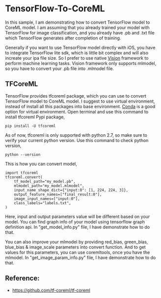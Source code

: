 # TensorFlow-To-CoreML
In this sample, I am demonstrating how to convert TensorFlow model to CoreML model.
I am assuming that you already trained your model with TensorFlow for image classification, and you already have .pb and .txt file which TensorFlow generates after completion of training.

Generally if you want to use TensorFlow model directly with iOS, you have to integrate TensorFlow lite sdk, which is little bit complex and will also increate your ipa file size. So I prefer to use native [Vision](https://developer.apple.com/documentation/vision) framework to perform machine learning tasks. Vision framework only supports mlmodel, so you have to convert your .pb file into .mlmodel file.

TFCoreML
-
TensorFlow provides tfcoreml package, which you can use to convert TensorFlow model to CoreML model. 
I suggest to use virtual environment, instead of install all this packages into base environment. [Conda](https://uoa-eresearch.github.io/eresearch-cookbook/recipe/2014/11/20/conda/) is a good option for virtual environment.
Open terminal and use this command to install tfcoreml Pypi package,
```
pip install -U tfcoreml
```
As of now, tfcoreml is only supported with python 2.7, so make sure to verify your current python version.
Use this command to check python version,
```
python --version
```

This is how you can convert model,
```
import tfcoreml
tfcoreml.convert(
    tf_model_path="my_model.pb",
    mlmodel_path="my_model.mlmodel",
    input_name_shape_dict={"input:0": [1, 224, 224, 3]},
    output_feature_names=["final_result:0"],
    image_input_names=["input:0"],
    class_labels="labels.txt",
)
```
Here, input and output parameters value will be different based on your model. You can find graph info of your model using tensorflow graph definition api. In "get_model_info.py" file, I have demonstrate how to do that.

You can also improve your mlmodel by providing red_bias, green_bias, blue_bias & image_scale parameters into convert function. And to get values for this parameters, you can use coremltools, once you have the mlmodel. In "get_image_param_info.py" file, I have demonstrate how to do that.


Reference:
-
- https://github.com/tf-coreml/tf-coreml


